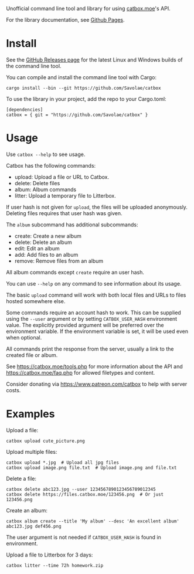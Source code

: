 Unofficial command line tool and library for using [catbox.moe](https://catbox.moe)'s API.

For the library documentation, see [Github Pages](https://savolae.github.io/catbox/catbox/index.html).

# Install

See the [GitHub Releases page](https://github.com/Savolae/catbox/releases) for the latest Linux and Windows builds of the command line tool.

You can compile and install the command line tool with Cargo:
```
cargo install --bin --git https://github.com/Savolae/catbox
```

To use the library in your project, add the repo to your Cargo.toml:
```
[dependencies]
catbox = { git = "https://github.com/Savolae/catbox" }
```

# Usage

Use `catbox --help` to see usage.

Catbox has the following commands:
- upload: Upload a file or URL to Catbox.
- delete: Delete files
- album: Album commands
- litter: Upload a temporary file to Litterbox.

If user hash is not given for `upload`, the files will be uploaded anonymously.
Deleting files requires that user hash was given.

The `album` subcommand has additional subcommands:
- create: Create a new album
- delete: Delete an album
- edit: Edit an album
- add: Add files to an album
- remove: Remove files from an album

All album commands except `create` require an user hash.

You can use `--help` on any command to see information about its usage.

The basic `upload` command will work with both local files and URLs to files hosted somewhere else.

Some commands require an account hash to work. This can be supplied using
the `--user` argument or by setting `CATBOX_USER_HASH` environment value.
The explicitly provided argument will be preferred over the environment variable.
If the environment variable is set, it will be used even when optional.

All commands print the response from the server, usually a link to the created file or album.

See <https://catbox.moe/tools.php> for more information about the API and
<https://catbox.moe/faq.php> for allowed filetypes and content.

Consider donating via <https://www.patreon.com/catbox> to help with server costs.

# Examples

Upload a file:
```
catbox upload cute_picture.png
```

Upload multiple files:
```
catbox upload *.jpg  # Upload all jpg files
catbox upload image.png file.txt  # Upload image.png and file.txt
```

Delete a file:
```
catbox delete abc123.jpg --user 1234567890123456789012345
catbox delete https://files.catbox.moe/123456.png  # Or just 123456.png
```

Create an album:
```
catbox album create --title 'My album' --desc 'An excellent album' abc123.jpg def456.png
```

The user argument is not needed if `CATBOX_USER_HASH` is found in environment.

Upload a file to Litterbox for 3 days:
```
catbox litter --time 72h homework.zip
```
